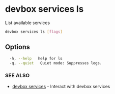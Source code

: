 # devbox services ls

List available services

```bash
devbox services ls [flags]
```

## Options

```bash
  -h, --help   help for ls
  -q, --quiet   Quiet mode: Suppresses logs.
```

### SEE ALSO

* [devbox services](devbox_services.md)	 - Interact with devbox services

